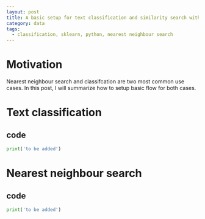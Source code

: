 ```yaml
---
layout: post
title: A basic setup for text classification and similarity search with Python and sklearn
category: data
tags:
  - classification, sklearn, python, nearest neighbour search
---
```


# Motivation

Nearest neighbour search and classifcation are two most common use cases. In this post, I will summarize how to setup basic flow for both cases.

# Text classification

## code
```python
print('to be added')
```


# Nearest neighbour search

## code
```python
print('to be added')
```
